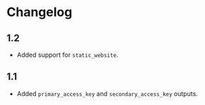 # Changelog

## 1.2

* Added support for `static_website`.

## 1.1

* Added `primary_access_key` and `secondary_access_key` outputs.
